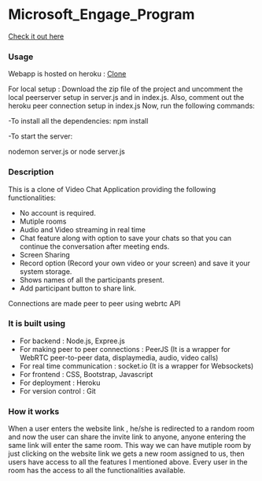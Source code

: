 # Microsoft_Engage_Program

[Check it out here](https://arcane-wave-79048.herokuapp.com/)

### Usage

Webapp is hosted on heroku : [Clone](https://arcane-wave-79048.herokuapp.com/)

For local setup : Download the zip file of the project and uncomment the local peerserver setup in server.js and in index.js. Also, comment out the heroku peer connection setup in index.js 
Now, run the following commands:

-To install all the dependencies:
npm install 

-To start the server:

nodemon server.js 
or
node server.js


### Description
This is a clone of Video Chat Application providing the following functionalities:
- No account is required.
- Mutiple rooms
- Audio and Video streaming in real time
- Chat feature along with option to save your chats so that you can continue the conversation after meeting ends.
- Screen Sharing
- Record option (Record your own video or your screen) and save it your system storage.
- Shows names of all the participants present.
- Add participant button to share link.

Connections are made peer to peer using webrtc API

### It is built using
- For backend : Node.js, Expree.js
- For making peer to peer connections : PeerJS (It is a wrapper for WebRTC peer-to-peer data, displaymedia, audio, video calls)
- For real time communication : socket.io (It is a wrapper for Websockets)
- For frontend : CSS, Bootstrap, Javascript
- For deployment : Heroku
- For version control : Git

### How it works
When a user enters the website link , he/she is redirected to a random room and now the user can share the invite link to anyone, anyone entering the same link will enter the same room. This way we can have mutiple room by just clicking on the website link we gets a new room assigned to us, then users have access to all the features I mentioned above. Every user in the room has the access to all the functionalities available.

